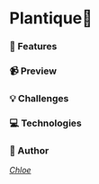 # Plantique🌱


### 📌 Features


### 📹 Preview

### 💡 Challenges

### 💻 Technologies


### 🔗 Author
*[Chloe](https://www.linkedin.com/in/jewon-chloe-baek/)*


